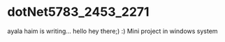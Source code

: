 # dotNet5783_2453_2271
ayala haim is writing...
hello hey there;) :)
Mini project in windows system 
